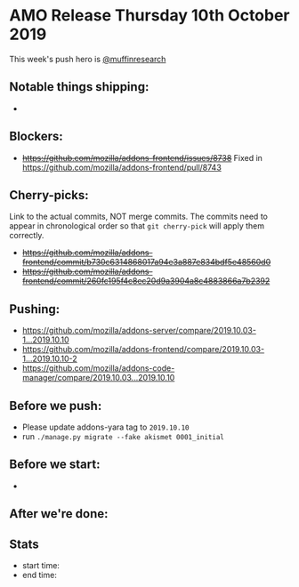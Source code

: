 # AMO Release Thursday 10th October 2019

This week's push hero is [@muffinresearch](https://github.com/muffinresearch)

## Notable things shipping:

*

## Blockers:

* ~~https://github.com/mozilla/addons-frontend/issues/8738~~ Fixed in https://github.com/mozilla/addons-frontend/pull/8743


## Cherry-picks:

Link to the actual commits, NOT merge commits. The commits need to appear
in chronological order so that `git cherry-pick` will apply them correctly.

* ~~https://github.com/mozilla/addons-frontend/commit/b730c6314868017a94e3a887e834bdf5e48560d0~~
* ~~https://github.com/mozilla/addons-frontend/commit/260fc195f4c8ec20d9a3904a8c4883866a7b2392~~

## Pushing:

* https://github.com/mozilla/addons-server/compare/2019.10.03-1...2019.10.10
* https://github.com/mozilla/addons-frontend/compare/2019.10.03-1...2019.10.10-2
* https://github.com/mozilla/addons-code-manager/compare/2019.10.03...2019.10.10


## Before we push:

* Please update addons-yara tag to `2019.10.10`
* run `./manage.py migrate --fake akismet 0001_initial`


## Before we start:

*

## After we're done:

## Stats

* start time:
* end time:
